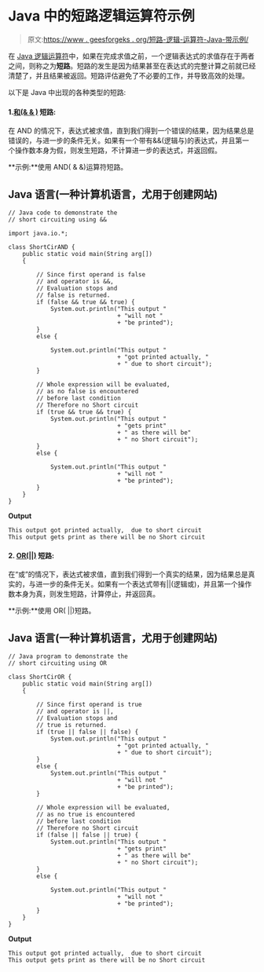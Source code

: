 # Java 中的短路逻辑运算符示例

> 原文:[https://www . geesforgeks . org/短路-逻辑-运算符-Java-带示例/](https://www.geeksforgeeks.org/short-circuit-logical-operators-in-java-with-examples/)

在 [Java 逻辑运算符](https://www.geeksforgeeks.org/java-logical-operators-with-examples/)中，如果在完成求值之前，一个逻辑表达式的求值存在于两者之间，则称之为**短路**。短路的发生是因为结果甚至在表达式的完整计算之前就已经清楚了，并且结果被返回。短路评估避免了不必要的工作，并导致高效的处理。

以下是 Java 中出现的各种类型的短路:

#### 1.[和(& & )](https://www.geeksforgeeks.org/operator-in-java-with-examples/) 短路:

在 AND 的情况下，表达式被求值，直到我们得到一个错误的结果，因为结果总是错误的，与进一步的条件无关。如果有一个带有&&(逻辑与)的表达式，并且第一个操作数本身为假，则发生短路，不计算进一步的表达式，并返回假。

**示例:**使用 AND( & &)运算符短路。

## Java 语言(一种计算机语言，尤用于创建网站)

```
// Java code to demonstrate the
// short circuiting using &&

import java.io.*;

class ShortCirAND {
    public static void main(String arg[])
    {

        // Since first operand is false
        // and operator is &&,
        // Evaluation stops and
        // false is returned.
        if (false && true && true) {
            System.out.println("This output "
                               + "will not "
                               + "be printed");
        }
        else {

            System.out.println("This output "
                               + "got printed actually, "
                               + " due to short circuit");
        }

        // Whole expression will be evaluated,
        // as no false is encountered
        // before last condition
        // Therefore no Short circuit
        if (true && true && true) {
            System.out.println("This output "
                               + "gets print"
                               + " as there will be"
                               + " no Short circuit");
        }
        else {

            System.out.println("This output "
                               + "will not "
                               + "be printed");
        }
    }
}
```

**Output**

```
This output got printed actually,  due to short circuit
This output gets print as there will be no Short circuit
```

#### 2. [OR(||)](https://www.geeksforgeeks.org/operator-in-java/) 短路:

在“或”的情况下，表达式被求值，直到我们得到一个真实的结果，因为结果总是真实的，与进一步的条件无关。如果有一个表达式带有||(逻辑或)，并且第一个操作数本身为真，则发生短路，计算停止，并返回真。

**示例:**使用 OR( ||)短路。

## Java 语言(一种计算机语言，尤用于创建网站)

```
// Java program to demonstrate the
// short circuiting using OR

class ShortCirOR {
    public static void main(String arg[])
    {

        // Since first operand is true
        // and operator is ||,
        // Evaluation stops and
        // true is returned.
        if (true || false || false) {
            System.out.println("This output "
                               + "got printed actually, "
                               + " due to short circuit");
        }
        else {
            System.out.println("This output "
                               + "will not "
                               + "be printed");
        }

        // Whole expression will be evaluated,
        // as no true is encountered
        // before last condition
        // Therefore no Short circuit
        if (false || false || true) {
            System.out.println("This output "
                               + "gets print"
                               + " as there will be"
                               + " no Short circuit");
        }
        else {

            System.out.println("This output "
                               + "will not "
                               + "be printed");
        }
    }
}
```

**Output**

```
This output got printed actually,  due to short circuit
This output gets print as there will be no Short circuit
```
